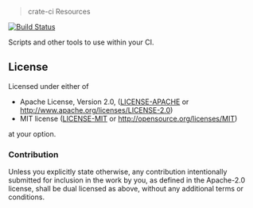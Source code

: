 > crate-ci Resources

[![Build Status](https://dev.azure.com/crate-ci/resources/_apis/build/status/crate-ci.resources?branchName=master)](https://dev.azure.com/crate-ci/resources/_build/latest?definitionId=1&branchName=master)

Scripts and other tools to use within your CI.

## License

Licensed under either of

 * Apache License, Version 2.0, ([LICENSE-APACHE](LICENSE-APACHE) or http://www.apache.org/licenses/LICENSE-2.0)
 * MIT license ([LICENSE-MIT](LICENSE-MIT) or http://opensource.org/licenses/MIT)

at your option.

### Contribution

Unless you explicitly state otherwise, any contribution intentionally
submitted for inclusion in the work by you, as defined in the Apache-2.0
license, shall be dual licensed as above, without any additional terms or
conditions.
